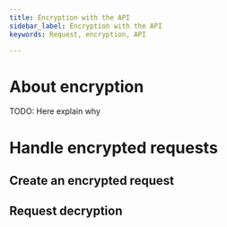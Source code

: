 ```yaml
---
title: Encryption with the API
sidebar_label: Encryption with the API
keywords: Request, encryption, API

---
```


# About encryption

TODO: Here explain why

# Handle encrypted requests

## Create an encrypted request

## Request decryption
